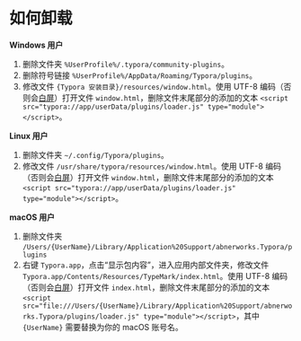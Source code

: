 # 如何卸载

**Windows 用户**

1. 删除文件夹 `%UserProfile%/.typora/community-plugins`。
2. 删除符号链接 `%UserProfile%/AppData/Roaming/Typora/plugins`。
3. 修改文件 `{Typora 安装目录}/resources/window.html`。使用 UTF-8 编码（否则会[白屏][ws]）打开文件 `window.html`，删除文件末尾部分的添加的文本 `<script src="typora://app/userData/plugins/loader.js" type="module"></script>`。

**Linux 用户**

1. 删除文件夹 `~/.config/Typora/plugins`。
2. 修改文件 `/usr/share/typora/resources/window.html`。使用 UTF-8 编码（否则会[白屏][ws]）打开文件 `window.html`，删除文件末尾部分的添加的文本 `<script src="typora://app/userData/plugins/loader.js" type="module"></script>`。

**macOS 用户**

1. 删除文件夹 `/Users/{UserName}/Library/Application%20Support/abnerworks.Typora/plugins`
2. 右键 `Typora.app`，点击“显示包内容”，进入应用内部文件夹，修改文件 `Typora.app/Contents/Resources/TypeMark/index.html`。使用 UTF-8 编码（否则会[白屏][ws]）打开文件 `index.html`，删除文件末尾部分的添加的文本 `<script src="file:///Users/{UserName}/Library/Application%20Support/abnerworks.Typora/plugins/loader.js" type="module"></script>`，其中 `{UserName}` 需要替换为你的 macOS 账号名。



[ws]: https://github.com/typora-community-plugin/typora-community-plugin/issues/9
